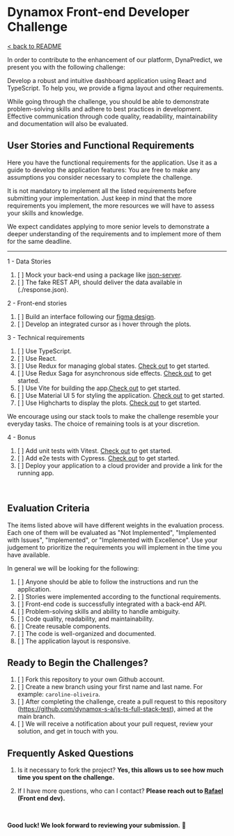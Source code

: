# Dynamox Front-end Developer Challenge

[< back to README](./README.md)

In order to contribute to the enhancement of our platform, DynaPredict, we present you with the following challenge: 

Develop a robust and intuitive dashboard application using React and TypeScript. To help you, we provide a figma layout and other requirements.

While going through the challenge, you should be able to demonstrate problem-solving skills and adhere to best practices in development. Effective communication through code quality, readability, maintainability and documentation will also be evaluated.

## User Stories and Functional Requirements

Here you have the functional requirements for the application. Use it as a guide to develop the application features: You are free to make any assumptions you consider necessary to complete the challenge.

It is not mandatory to implement all the listed requirements before submitting your implementation. Just keep in mind that the more requirements you implement, the more resources we will have to assess your skills and knowledge.

We expect candidates applying to more senior levels to demonstrate a deeper understanding of the requirements and to implement more of them for the same deadline.

---

1 - Data Stories

1. [ ] Mock your back-end using a package like [json-server](https://www.npmjs.com/package/json-server).
1. [ ] The fake REST API, should deliver the data available in (./response.json).

2 - Front-end stories
1. [ ] Build an interface following our [figma design](https://www.npmjs.com/package/json-server).
1. [ ] Develop an integrated cursor as i hover through the plots.

3 - Technical requirements

1. [ ] Use TypeScript.
1. [ ] Use React.
1. [ ] Use Redux for managing global states. [Check out](https://redux-toolkit.js.org/introduction/getting-started) to get started.
1. [ ] Use Redux Saga for asynchronous side effects. [Check out](https://redux-saga.js.org/docs/introduction/GettingStarted) to get started.
1. [ ] Use Vite for building the app.[Check out](https://vitejs.dev/guide/) to get started.
1. [ ] Use Material UI 5 for styling the application. [Check out](https://mui.com/material-ui/getting-started/) to get started.
1. [ ] Use Highcharts to display the plots. [Check out](https://www.highcharts.com/docs/index) to get started.

We encourage using our stack tools to make the challenge resemble your everyday tasks. The choice of remaining tools is at your discretion.

4 - Bonus

1. [ ] Add unit tests with Vitest. [Check out](https://vitest.dev/guide/) to get started.
1. [ ] Add e2e tests with Cypress. [Check out](https://learn.cypress.io/) to get started.
1. [ ] Deploy your application to a cloud provider and provide a link for the running app.

</br>

## Evaluation Criteria

The items listed above will have different weights in the evaluation process. Each one of them will be evaluated as "Not Implemented", "Implemented with Issues", "Implemented", or "Implemented with Excellence". Use your judgement to prioritize the requirements you will implement in the time you have available. 

In general we will be looking for the following:

1. [ ] Anyone should be able to follow the instructions and run the application.
1. [ ] Stories were implemented according to the functional requirements.
1. [ ] Front-end code is successfully integrated with a back-end API.
1. [ ] Problem-solving skills and ability to handle ambiguity.
1. [ ] Code quality, readability, and maintainability.
1. [ ] Create reusable components.
1. [ ] The code is well-organized and documented.
1. [ ] The application layout is responsive.

## Ready to Begin the Challenges?

1. [ ] Fork this repository to your own Github account.
1. [ ] Create a new branch using your first name and last name. For example: `caroline-oliveira`.
1. [ ] After completing the challenge, create a pull request to this repository (https://github.com/dynamox-s-a/js-ts-full-stack-test), aimed at the main branch.
1. [ ] We will receive a notification about your pull request, review your solution, and get in touch with you.

## Frequently Asked Questions

1. Is it necessary to fork the project?
  **Yes, this allows us to see how much time you spent on the challenge.**

1. If I have more questions, who can I contact?
  **Please reach out to [Rafael](https://www.linkedin.com/in/calil-amaral-84005b67/) (Front end dev).**

</br>

**Good luck! We look forward to reviewing your submission.** 🚀
